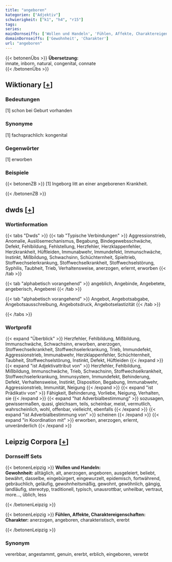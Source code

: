 ```yaml
---
title: "angeboren"
kategorien: ["Adjektiv"]
schwierigkeit: ["k1", "h4", "r15"]
tags:
series:
mainDornseiffs: ['Wollen und Handeln', 'Fühlen, Affekte, Charaktereigenschaften']
domainDornseiffs: ['Gewohnheit', 'Charakter']
url: "angeboren"
---
```


{{< betonenÜbs >}}
**Übersetzung:**  
innate, inborn, natural, congenital, connate  
{{< /betonenÜbs >}}

## Wiktionary [[+](https://de.wiktionary.org/wiki/angeboren)]

### Bedeutungen
[1] schon bei Geburt vorhanden  

### Synonyme
[1] fachsprachlich: kongenital  

### Gegenwörter
[1] erworben  

### Beispiele
{{< betonenZB >}}
[1] Ingeborg litt an einer angeborenen Krankheit.  

{{< /betonenZB >}}


## dwds [[+](https://www.dwds.de/wb/angeboren)]

### Wortinformation
{{< tabs "Dwds" >}}
{{< tab "Typische Verbindungen" >}}
Aggressionstrieb, Anomalie, Auslösemechanismus, Begabung, Bindegewebsschwäche, Defekt, Fehlbildung, Fehlstellung, Herzfehler, Herzklappenfehler, Herzkrankheit, Hüftleiden, Immunabwehr, Immundefekt, Immunschwäche, Instinkt, Mißbildung, Schwachsinn, Schüchternheit, Spieltrieb, Stoffwechselerkrankung, Stoffwechselkrankheit, Stoffwechselstörung, Syphilis, Taubheit, Trieb, Verhaltensweise, anerzogen, erlernt, erworben
{{< /tab >}}

{{< tab "alphabetisch vorangehend" >}}
angeblich, Angebinde, Angebetete, angeberisch, Angeberei
{{< /tab >}}

{{< tab "alphabetisch vorangehend" >}}
Angebot, Angebotsabgabe, Angebotsausschreibung, Angebotsdruck, Angebotselastizität
{{< /tab >}}

{{< /tabs >}}

### Wortprofil
{{< expand "Überblick" >}} Herzfehler, Fehlbildung, Mißbildung, Immunschwäche, Schwachsinn, erworben, anerzogen, Stoffwechselkrankheit, Stoffwechselerkrankung, Trieb, Immundefekt, Aggressionstrieb, Immunabwehr, Herzklappenfehler, Schüchternheit, Taubheit, Stoffwechselstörung, Instinkt, Defekt, Hüftleiden {{< /expand >}}
{{< expand "ist Adjektivattribut von" >}} Herzfehler, Fehlbildung, Mißbildung, Immunschwäche, Trieb, Schwachsinn, Stoffwechselkrankheit, Stoffwechselerkrankung, Immunsystem, Immundefekt, Behinderung, Defekt, Verhaltensweise, Instinkt, Disposition, Begabung, Immunabwehr, Aggressionstrieb, Immunität, Neigung {{< /expand >}}
{{< expand "ist Prädikativ von" >}} Fähigkeit, Behinderung, Vorliebe, Neigung, Verhalten, sie {{< /expand >}}
{{< expand "hat Adverbialbestimmung" >}} sozusagen, gewissermaßen, quasi, gleichsam, teils, scheinbar, meist, vermutlich, wahrscheinlich, wohl, offenbar, vielleicht, ebenfalls {{< /expand >}}
{{< expand "ist Adverbialbestimmung von" >}} scheinen {{< /expand >}}
{{< expand "in Koordination mit" >}} erworben, anerzogen, erlernt, unveränderlich {{< /expand >}}

## Leipzig Corpora [[+](https://corpora.uni-leipzig.de/en/res?word=angeboren&corpusId=deu_newscrawl-public_2018)]

### Dornseiff Sets
{{< betonenLeipzig >}}
**Wollen und Handeln:**  
**Gewohnheit:** alltäglich, alt, anerzogen, angeboren, ausgeleiert, beliebt, bewährt, dasselbe, eingebürgert, eingewurzelt, epidemisch, fortwährend, gebräuchlich, geläufig, gewohnheitsmäßig, gewohnt, gewöhnlich, gängig, landläufig, stereotyp, traditionell, typisch, unausrottbar, unheilbar, vertraut, more..., üblich, less  

{{< /betonenLeipzig >}}


{{< betonenLeipzig >}}
**Fühlen, Affekte, Charaktereigenschaften:**  
**Charakter:** anerzogen, angeboren, charakteristisch, ererbt  

{{< /betonenLeipzig >}}

### Synonym
vererbbar, angestammt, genuin, ererbt, erblich, eingeboren, vererbt

